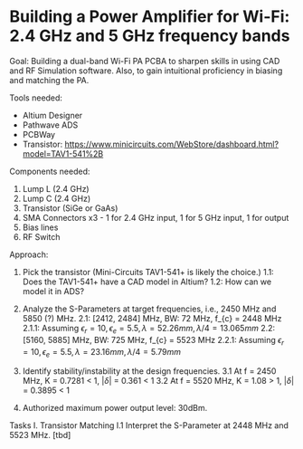 # Building a Power Amplifier for Wi-Fi: 2.4 GHz and 5 GHz frequency bands

Goal: Building a dual-band Wi-Fi PA PCBA to sharpen skills in using CAD and RF Simulation software. Also, to gain intuitional proficiency in biasing and matching the PA. 

Tools needed: 
- Altium Designer
- Pathwave ADS
- PCBWay
- Transistor: https://www.minicircuits.com/WebStore/dashboard.html?model=TAV1-541%2B

Components needed:
1. Lump L (2.4 GHz)
2. Lump C (2.4 GHz)
3. Transistor (SiGe or GaAs)
4. SMA Connectors x3 - 1 for 2.4 GHz input, 1 for 5 GHz input, 1 for output
5. Bias lines
6. RF Switch

Approach: 
1. Pick the transistor (Mini-Circuits TAV1-541+ is likely the choice.)
   1.1: Does the TAV1-541+ have a CAD model in Altium?
   1.2: How can we model it in ADS?

2. Analyze the S-Parameters at target frequencies, i.e., 2450 MHz and 5850 (?) MHz. 
2.1: [2412, 2484] MHz, BW: 72 MHz, f_{c} = 2448 MHz
   2.1.1: Assuming $\epsilon_{r} = 10, \epsilon_{e} = 5.5, \lambda = 52.26 mm, \lambda/4 = 13.065 mm$
2.2: [5160, 5885] MHz, BW: 725 MHz, f_{c} = 5523 MHz
   2.2.1: Assuming $\epsilon_{r} = 10, \epsilon_{e} = 5.5, \lambda = 23.16 mm, \lambda/4 = 5.79 mm$

3. Identify stability/instability at the design frequencies.
   3.1 At f = 2450 MHz, K = 0.7281 < 1, |$\delta$| = 0.361 < 1
   3.2 At f = 5520 MHz, K = 1.08 > 1, |$\delta$| = 0.3895 < 1
   

0. Authorized maximum power output level: 30dBm. 

Tasks
I. Transistor Matching
I.1 Interpret the S-Parameter at 2448 MHz and 5523 MHz. 
[tbd]
